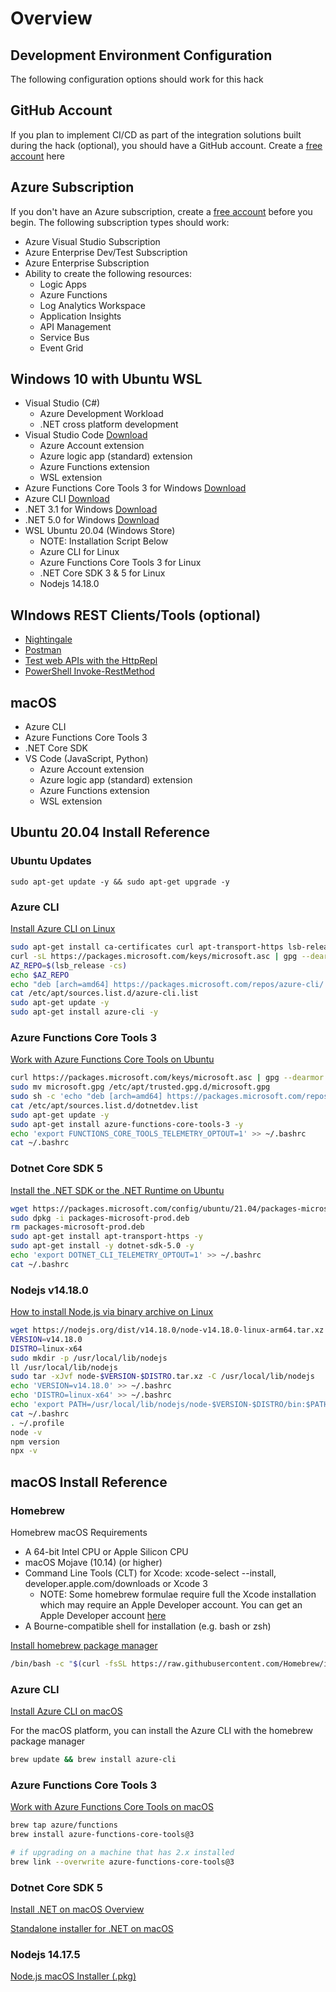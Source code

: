 # Overview

## Development Environment Configuration

The following configuration options should work for this hack

## GitHub Account

If you plan to implement CI/CD as part of the integration solutions built during the hack (optional), you should have a GitHub account.  Create a [free account](https://github.com/signup) here

## Azure Subscription
If you don't have an Azure subscription, create a [free account](https://azure.microsoft.com/free) before you begin.  The following subscription types should work:

* Azure Visual Studio Subscription
* Azure Enterprise Dev/Test Subscription
* Azure Enterprise Subscription
* Ability to create the following resources:
    * Logic Apps
    * Azure Functions
    * Log Analytics Workspace
    * Application Insights
    * API Management
    * Service Bus
    * Event Grid


## Windows 10 with Ubuntu WSL
* Visual Studio (C#)
    * Azure Development Workload
    * .NET cross platform development
* Visual Studio Code [Download](https://code.visualstudio.com/Download)
    * Azure Account extension
    * Azure logic app (standard) extension
    * Azure Functions extension
    * WSL extension
* Azure Functions Core Tools 3 for Windows [Download](https://docs.microsoft.com/en-us/azure/azure-functions/functions-run-local)
* Azure CLI [Download](https://docs.microsoft.com/en-us/cli/azure/install-azure-cli-windows?tabs=azure-cli)
* .NET 3.1 for Windows [Download](https://dotnet.microsoft.com/download/dotnet/3.1)
* .NET 5.0 for Windows [Download](https://dotnet.microsoft.com/download/dotnet/5.0)
* WSL Ubuntu 20.04 (Windows Store)
    * NOTE: Installation Script Below
    * Azure CLI for Linux
    * Azure Functions Core Tools 3 for Linux
    * .NET Core SDK 3 & 5 for Linux
    * Nodejs 14.18.0

## WIndows REST Clients/Tools (optional)
* [Nightingale](https://www.microsoft.com/en-us/p/nightingale-rest-client/9n2t6f9f5zdn?activetab=pivot:overviewtab)
* [Postman](https://www.postman.com)
* [Test web APIs with the HttpRepl](https://docs.microsoft.com/en-us/aspnet/core/web-api/http-repl/?view=aspnetcore-5.0&tabs=windows)
* [PowerShell Invoke-RestMethod](https://docs.microsoft.com/en-us/powershell/module/microsoft.powershell.utility/invoke-restmethod)

## macOS
* Azure CLI
* Azure Functions Core Tools 3
* .NET Core SDK
* VS Code (JavaScript, Python)
    * Azure Account extension
    * Azure logic app (standard) extension
    * Azure Functions extension
    * WSL extension


## Ubuntu 20.04 Install Reference

### Ubuntu Updates

    sudo apt-get update -y && sudo apt-get upgrade -y

### Azure CLI

[Install Azure CLI on Linux](https://docs.microsoft.com/en-us/cli/azure/install-azure-cli-linux)

```bash
sudo apt-get install ca-certificates curl apt-transport-https lsb-release gnupg
curl -sL https://packages.microsoft.com/keys/microsoft.asc | gpg --dearmor | sudo tee /etc/apt/trusted.gpg.d/microsoft.gpg > /dev/null
AZ_REPO=$(lsb_release -cs)
echo $AZ_REPO
echo "deb [arch=amd64] https://packages.microsoft.com/repos/azure-cli/ $AZ_REPO main" | sudo tee /etc/apt/sources.list.d/azure-cli.list
cat /etc/apt/sources.list.d/azure-cli.list
sudo apt-get update -y
sudo apt-get install azure-cli -y
```

### Azure Functions Core Tools 3

[Work with Azure Functions Core Tools on Ubuntu](https://docs.microsoft.com/en-us/azure/azure-functions/functions-run-local?tabs=linux)

```bash
curl https://packages.microsoft.com/keys/microsoft.asc | gpg --dearmor > microsoft.gpg
sudo mv microsoft.gpg /etc/apt/trusted.gpg.d/microsoft.gpg
sudo sh -c 'echo "deb [arch=amd64] https://packages.microsoft.com/repos/microsoft-ubuntu-$(lsb_release -cs)-prod $(lsb_release -cs) main" > /etc/apt/sources.list.d/dotnetdev.list'
cat /etc/apt/sources.list.d/dotnetdev.list
sudo apt-get update -y
sudo apt-get install azure-functions-core-tools-3 -y
echo 'export FUNCTIONS_CORE_TOOLS_TELEMETRY_OPTOUT=1' >> ~/.bashrc
cat ~/.bashrc
```

### Dotnet Core SDK 5

[Install the .NET SDK or the .NET Runtime on Ubuntu](https://docs.microsoft.com/en-us/dotnet/core/install/linux-ubuntu)

```bash
wget https://packages.microsoft.com/config/ubuntu/21.04/packages-microsoft-prod.deb -O packages-microsoft-prod.deb
sudo dpkg -i packages-microsoft-prod.deb
rm packages-microsoft-prod.deb
sudo apt-get install apt-transport-https -y
sudo apt-get install -y dotnet-sdk-5.0 -y
echo 'export DOTNET_CLI_TELEMETRY_OPTOUT=1' >> ~/.bashrc
cat ~/.bashrc
```

### Nodejs v14.18.0

[How to install Node.js via binary archive on Linux](https://github.com/nodejs/help/wiki/Installation)

```bash
wget https://nodejs.org/dist/v14.18.0/node-v14.18.0-linux-arm64.tar.xz
VERSION=v14.18.0
DISTRO=linux-x64
sudo mkdir -p /usr/local/lib/nodejs
ll /usr/local/lib/nodejs
sudo tar -xJvf node-$VERSION-$DISTRO.tar.xz -C /usr/local/lib/nodejs
echo 'VERSION=v14.18.0' >> ~/.bashrc
echo 'DISTRO=linux-x64' >> ~/.bashrc
echo 'export PATH=/usr/local/lib/nodejs/node-$VERSION-$DISTRO/bin:$PATH' >> ~/.bashrc
cat ~/.bashrc
. ~/.profile
node -v
npm version
npx -v
```

## macOS Install Reference

### Homebrew

Homebrew macOS Requirements
 - A 64-bit Intel CPU or Apple Silicon CPU
 - macOS Mojave (10.14) (or higher)
 - Command Line Tools (CLT) for Xcode: xcode-select --install, developer.apple.com/downloads or Xcode 3
    - NOTE: Some homebrew formulae require full the Xcode installation which may require an Apple Developer account. You can get an Apple Developer account [here](https://developer.apple.com/register/index.action)
 - A Bourne-compatible shell for installation (e.g. bash or zsh)

[Install homebrew package manager](https://docs.brew.sh/Installation)

```bash
/bin/bash -c "$(curl -fsSL https://raw.githubusercontent.com/Homebrew/install/HEAD/install.sh)"
```

### Azure CLI

[Install Azure CLI on macOS](https://docs.microsoft.com/en-us/cli/azure/install-azure-cli-macOS)

For the macOS platform, you can install the Azure CLI with the homebrew package manager

```bash
brew update && brew install azure-cli
```

### Azure Functions Core Tools 3

[Work with Azure Functions Core Tools on macOS](https://docs.microsoft.com/en-us/azure/azure-functions/functions-run-local?tabs=macOS)

```bash
brew tap azure/functions
brew install azure-functions-core-tools@3

# if upgrading on a machine that has 2.x installed
brew link --overwrite azure-functions-core-tools@3
```

### Dotnet Core SDK 5

[Install .NET on macOS Overview](https://docs.microsoft.com/en-us/dotnet/core/install/macos)

[Standalone installer for .NET on macOS](https://dotnet.microsoft.com/download/dotnet/thank-you/sdk-5.0.400-macos-x64-installer)

### Nodejs 14.17.5

[Node.js macOS Installer (.pkg)](https://nodejs.org/dist/v14.17.5/node-v14.17.5.pkg)
